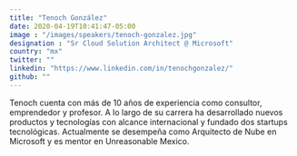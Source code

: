 ```yaml
---
title: "Tenoch González"
date: 2020-04-19T10:41:47-05:00
image : "/images/speakers/tenoch-gonzalez.jpg"
designation : "Sr Cloud Solution Architect @ Microsoft"
country: "mx"
twitter: ""
linkedin: "https://www.linkedin.com/in/tenochgonzalez/"
github: ""
---
```


Tenoch cuenta con más de 10 años de experiencia como consultor, emprendedor y profesor. A lo largo de su carrera ha desarrollado nuevos productos y tecnologías con alcance internacional y fundado dos startups tecnológicas. Actualmente se desempeña como Arquitecto de Nube en Microsoft y es mentor en Unreasonable Mexico.
